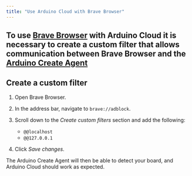 ```yaml
---
title: "Use Arduino Cloud with Brave Browser"
---
```


To use [Brave Browser](https://brave.com/) with Arduino Cloud it is necessary to create a custom filter that allows communication between Brave Browser and the [Arduino Create Agent](https://create.arduino.cc/getting-started/plugin/welcome)
---

## Create a custom filter

1. Open Brave Browser.

1. In the address bar, navigate to `brave://adblock`.

1. Scroll down to the _Create custom filters_ section and add the following:

    * `@@localhost`
    * `@@127.0.0.1`

1. Click _Save changes_.

The Arduino Create Agent will then be able to detect your board, and Arduino Cloud should work as expected.

